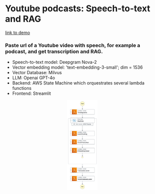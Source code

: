 # Youtube podcasts: Speech-to-text and RAG
[link to demo](https://podcasts-rag.streamlit.app)
### Paste url of a Youtube video with speech, for example a podcast, and get transcription and RAG.
* Speech-to-text model: Deepgram Nova-2
* Vector embedding model: 'text-embedding-3-small'; dim = 1536
* Vector Database: Milvus
* LLM: Openai GPT-4o
* Backend: AWS State Machine which orquestrates several lambda functions
* Frontend: Streamlit

<!-- ![Step functions graph](https://github.com/aguille-vert/podcasts/blob/main/step_functions_graph.png) -->

<p align="center">
    <a href="https://github.com/aguille-vert/podcasts/blob/main/step_functions_graph.png" target="_blank">
        <img src="https://github.com/aguille-vert/podcasts/blob/main/step_functions_graph.png" alt="Step functions graph" width="100"/>
    </a>
</p>
